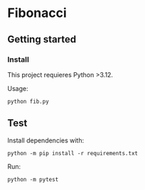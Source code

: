 # Fibonacci

## Getting started

### Install

This project requieres Python >3.12.

Usage:

```commandline
python fib.py
```

## Test

Install dependencies with:

```commandline
python -m pip install -r requirements.txt
```

Run:

```commandline
python -m pytest
```
